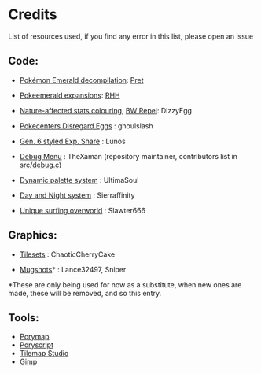 # Credits

List of resources used, if you find any error in this list, please open an issue

## Code:
- [Pokémon Emerald decompilation](https://github.com/pret/pokeemerald): [Pret](https://github.com/pret)

- [Pokeemerald expansions](https://github.com/rh-hideout/pokeemerald-expansion/tree/master): [RHH](https://github.com/rh-hideout)

- [Nature-affected stats colouring](https://github.com/DizzyEggg/pokeemerald/tree/nature_color), [BW Repel](https://github.com/DizzyEggg/pokeemerald/tree/repel): DizzyEgg

- [Pokecenters Disregard Eggs](https://github.com/pret/pokeemerald/wiki/Pokecenters-Disregard-Eggs) : ghoulslash

- [Gen. 6 styled Exp. Share](https://github.com/LOuroboros/pokeemerald/tree/gen6_exp_share)
: Lunos

- [Debug Menu](https://github.com/TheXaman/pokeemerald/tree/tx_debug_system)
: TheXaman (repository maintainer, contributors list in [src/debug.c](https://github.com/Sangetsuki/pokemon-rjv/blob/master/src/debug.c#L2-L8))

- [Dynamic palette system](https://github.com/ultima-soul/pokeemerald/tree/dynamic-ow-pals/)
: UltimaSoul

- [Day and Night system](https://github.com/Sierraffinity/pokeemerald/tree/daynight)
: Sierraffinity

- [Unique surfing overworld](https://github.com/Slawter666/pokeemerald/tree/surfable)
: Slawter666


## Graphics:
- [Tilesets](https://www.deviantart.com/chaoticcherrycake/art/Pokemon-Tileset-From-Public-Tiles-32x32-623246343)
: ChaoticCherryCake

- [Mugshots](https://www.pokecommunity.com/showthread.php?t=339994)*
: Lance32497, Sniper

*These are only being used for now as a substitute, when new ones are made, these will be removed, and so this entry.

## Tools:
- [Porymap](https://github.com/huderlem/porymap)
- [Poryscript](https://github.com/huderlem/poryscript)
- [Tilemap Studio](https://github.com/Rangi42/tilemap-studio)
- [Gimp](https://www.gimp.org/)
